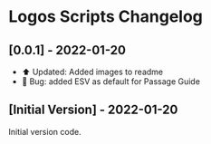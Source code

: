 # Logos Scripts Changelog

## [0.0.1] - 2022-01-20
- ⬆️ Updated: Added images to readme
- 🐛 Bug: added ESV as default for Passage Guide

## [Initial Version] - 2022-01-20

Initial version code.